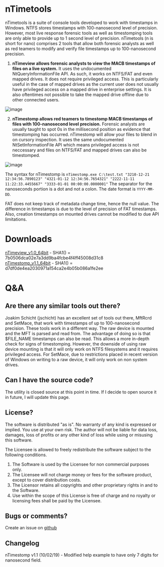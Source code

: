 nTimetools
======================
nTimetools is a suite of console tools developed to work with timestamps in Windows. NTFS stores timestamps with 100-nanosecond level of precision. However, most live response forensic tools as well as timestomping tools are only able to provide up to 1 second level of precision. nTimetools (n is short for nano) comprises 2 tools that allow both forensic analysts as well as red teamers to modify and verify file timestamps up to 100-nanosecond precision.

1.   **nTimeview allows forensic analysts to view the MACB timestamps of files on a live system.** It uses the undocumented NtQueryInformationFile API. As such, it works on NTFS/FAT and even mapped drives. It does not require privileged access. This is particularly useful in the case of mapped drives as the current user does not usually have privileged access on a mapped drive in enterprise settings. It is also oftentimes not possible to take the mapped drive offline due to other connected users.
  
![image](https://limbenjamin.com/media/ntimetools.png)

2.   **nTimestomp allows red teamers to timestomp MACB timestamps of files with 100-nanosecond level precision.** Forensic analysts are usually taught to spot 0s in the millisecond position as evidence that timestomping has occurred. nTimestomp will allow your files to blend in on cursory inspection. It uses the same undocumented NtSetInformationFile API which means privileged access is not neccessary and files on NTFS/FAT and mapped drives can also be timestomped.
  
![image](https://limbenjamin.com/media/ntimetools2.png)

The syntax for nTimestomp is `nTimestomp.exe C:\test.txt "3210-12-21 12:34:56.7890123" "4321-01-12 12:34:56.7654321" "2222-11-11 11:22:33.4455667" "3333-01-01 00:00:00.0000001"` The separator for the nanoseconds portion is a dot and not a colon. The date format is `YYYY-MM-DD`.

FAT does not keep track of metadata change time, hence the null value. The difference in timestamps is due to the level of precision of FAT timestamps. Also, creation timestamps on mounted drives cannot be modified to due API limitations.  

Downloads
=========

[nTimeview_v1.0_64bit](https://limbenjamin.com/files/nTimeTools/nTimeview_v1.0_x64.exe) - SHA1() = 7b0506dca02e7a3dd9ba4fcbe4f4ff45008d31c8  
[nTimestomp_v1.1_64bit](https://limbenjamin.com/files/nTimeTools/nTimestomp_v1.1_x64.exe) - SHA1() = d7df0de4ea2030971a154ca2e4b05b086a1fe2ee  


Q&A
===

Are there any similar tools out there?
--------------------------------------
Joakim Schicht (jschicht) has an excellent set of tools out there, MftRcrd and SetMace, that work with timestamps of up to 100-nanosecond precision. These tools work in a different way. The raw device is mounted and the MFT is parsed and read from. The advantage of doing so is that $FILE_NAME timestamps can also be read. This allows a more in-depth check for signs of timestomping. However, the downside of using raw device mounting is that it will only work on NTFS filesystems and it requires privileged access. For SetMace, due to restrictions placed in recent version of Windows on writing to a raw device, it will only work on non system drives.

Can I have the source code?
---------------------------
The utility is closed source at this point in time. If I decide to open source it in future, I will update this page.

License?
--------
The software is distributed "as is". No warranty of any kind is expressed or implied. You use at your own risk. The author will not be liable for data loss, damages, loss of profits or any other kind of loss while using or misusing this software.

The Licensee is allowed to freely redistribute the software subject to the following conditions.  
1.	The Software is used by the Licensee for non commercial purposes only.  
2.	The Licensee will not charge money or fees for the software product, except to cover distribution costs.  
3.  The Licensor retains all copyrights and other proprietary rights in and to the Software.  
4.	Use within the scope of this License is free of charge and no royalty or licensing fees shall be paid by the Licensee.  

Bugs or comments?
-----------------
Create an issue on [github](https://github.com/limbenjamin/nTimetools)
  
Changelog
---------
nTimestomp v1.1 (10/02/19) - Modified help example to have only 7 digits for nanosecond field. 

